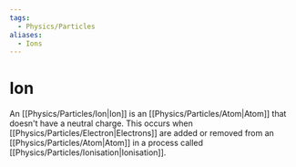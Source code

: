 ```yaml
---
tags:
  - Physics/Particles
aliases:
  - Ions
---
```

# Ion
An [[Physics/Particles/Ion|Ion]] is an [[Physics/Particles/Atom|Atom]] that doesn't have a neutral charge. This occurs when [[Physics/Particles/Electron|Electrons]] are added or removed from an [[Physics/Particles/Atom|Atom]] in a process called [[Physics/Particles/Ionisation|Ionisation]].